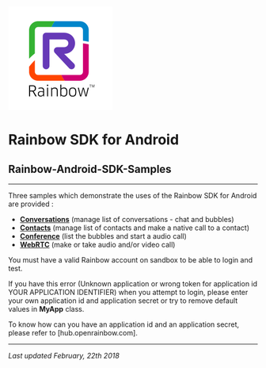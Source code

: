 ![Rainbow](images/logo_rainbow.png)

# Rainbow SDK for Android

## Rainbow-Android-SDK-Samples
---

Three samples which demonstrate the uses of the Rainbow SDK for Android are provided :

- **[Conversations](Conversations)** (manage list of conversations - chat and bubbles)
- **[Contacts](Contacts)** (manage list of contacts and make a native call to a contact)
- **[Conference](Conference)** (list the bubbles and start a audio call)
- **[WebRTC](WebRTC)** (make or take audio and/or video call)

You must have a valid Rainbow account on sandbox to be able to login and test.

If you have this error (Unknown application or wrong token for application id YOUR APPLICATION IDENTIFIER) when you attempt to login, please enter your own application id and application secret or try to remove default values in **MyApp** class.

To know how can you have an application id and an application secret, please refer to [hub.openrainbow.com].


---
_Last updated February, 22th 2018_
